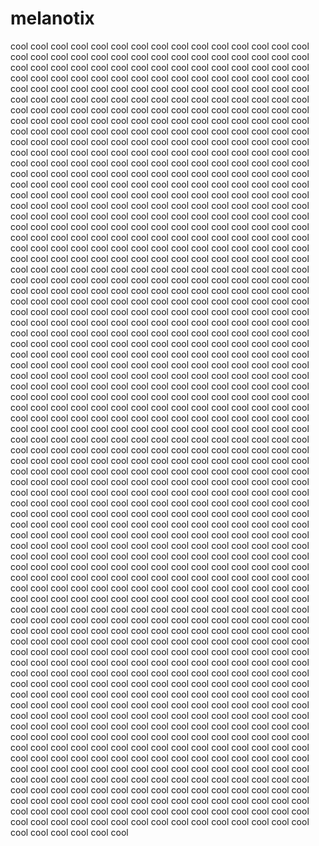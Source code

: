 # melanotix
cool cool cool cool cool cool cool cool cool cool cool cool cool cool cool cool cool cool cool cool cool cool cool cool cool cool cool cool cool cool cool cool cool cool cool cool cool cool cool cool cool cool cool cool cool cool cool cool cool cool cool cool cool cool cool cool cool cool cool cool cool cool cool cool cool cool cool cool cool cool cool cool cool cool cool cool cool cool cool cool cool cool cool cool cool cool cool cool cool cool cool cool cool cool cool cool cool cool cool cool cool cool cool cool cool cool cool cool cool cool cool cool cool cool cool cool cool cool cool cool cool cool cool cool cool cool cool cool cool cool cool cool cool cool cool cool cool cool cool cool cool cool cool cool cool cool cool cool cool cool cool cool cool cool cool cool cool cool cool cool cool cool cool cool cool cool cool cool cool cool cool cool cool cool cool cool cool cool cool cool cool cool cool cool cool cool cool cool cool cool cool cool cool cool cool cool cool cool cool cool cool cool cool cool cool cool cool cool cool cool cool cool cool cool cool cool cool cool cool cool cool cool cool cool cool cool cool cool cool cool cool cool cool cool cool cool cool cool cool cool cool cool cool cool cool cool cool cool cool cool cool cool cool cool cool cool cool cool cool cool cool cool cool cool cool cool cool cool cool cool cool cool cool cool cool cool cool cool cool cool cool cool cool cool cool cool cool cool cool cool cool cool cool cool cool cool cool cool cool cool cool cool cool cool cool cool cool cool cool cool cool cool cool cool cool cool cool cool cool cool cool cool cool cool cool cool cool cool cool cool cool cool cool cool cool cool cool cool cool cool cool cool cool cool cool cool cool cool cool cool cool cool cool cool cool cool cool cool cool cool cool cool cool cool cool cool cool cool cool cool cool cool cool cool cool cool cool cool cool cool cool cool cool cool cool cool cool cool cool cool cool cool cool cool cool cool cool cool cool cool cool cool cool cool cool cool cool cool cool cool cool cool cool cool cool cool cool cool cool cool cool cool cool cool cool cool cool cool cool cool cool cool cool cool cool cool cool cool cool cool cool cool cool cool cool cool cool cool cool cool cool cool cool cool cool cool cool cool cool cool cool cool cool cool cool cool cool cool cool cool cool cool cool cool cool cool cool cool cool cool cool cool cool cool cool cool cool cool cool cool cool cool cool cool cool cool cool cool cool cool cool cool cool cool cool cool cool cool cool cool cool cool cool cool cool cool cool cool cool cool cool cool cool cool cool cool cool cool cool cool cool cool cool cool cool cool cool cool cool cool cool cool cool cool cool cool cool cool cool cool cool cool cool cool cool cool cool cool cool cool cool cool cool cool cool cool cool cool cool cool cool cool cool cool cool cool cool cool cool cool cool cool cool cool cool cool cool cool cool cool cool cool cool cool cool cool cool cool cool cool cool cool cool cool cool cool cool cool cool cool cool cool cool cool cool cool cool cool cool cool cool cool cool cool cool cool cool cool cool cool cool cool cool cool cool cool cool cool cool cool cool cool cool cool cool cool cool cool cool cool cool cool cool cool cool cool cool cool cool cool cool cool cool cool cool cool cool cool cool cool cool cool cool cool cool cool cool cool cool cool cool cool cool cool cool cool cool cool cool cool cool cool cool cool cool cool cool cool cool cool cool cool cool cool cool cool cool cool cool cool cool cool cool cool cool cool cool cool cool cool cool cool cool cool cool cool cool cool cool cool cool cool cool cool cool cool cool cool cool cool cool cool cool cool cool cool cool cool cool cool cool cool cool cool cool cool cool cool cool cool cool cool cool cool cool cool cool cool cool cool cool cool cool cool cool cool cool cool cool cool cool cool cool cool cool cool cool cool cool cool cool cool cool cool cool cool cool cool cool cool cool cool cool cool cool cool cool cool cool cool cool cool cool cool cool cool cool cool cool cool cool cool cool cool cool cool cool cool cool cool cool cool cool cool cool cool cool cool cool cool cool cool cool cool cool cool cool cool cool cool cool cool cool cool cool cool cool cool cool cool cool cool cool cool cool cool cool cool cool cool cool cool cool cool cool cool cool cool cool cool cool cool cool cool cool cool cool cool cool cool cool cool cool cool cool cool cool cool cool cool cool cool cool cool cool cool cool cool cool cool cool cool cool cool cool cool cool cool cool cool cool cool cool cool cool cool cool cool cool cool cool cool cool cool cool cool cool cool cool cool cool cool cool cool cool cool cool cool cool cool cool cool cool cool cool cool cool cool cool cool cool cool cool cool cool cool cool cool cool cool cool cool cool cool cool cool cool cool cool cool cool cool cool cool cool cool cool cool cool cool cool cool cool cool cool cool cool cool cool cool cool cool cool cool cool cool cool cool cool cool cool cool cool cool cool cool cool cool cool cool cool cool cool cool cool cool cool cool cool cool cool cool cool cool cool cool cool cool cool cool cool cool cool cool cool cool cool cool cool cool cool cool cool cool cool cool cool cool cool cool cool cool cool cool cool cool cool cool cool cool cool cool cool cool cool cool cool cool cool cool cool cool cool cool cool cool cool cool cool cool cool cool cool cool cool cool cool cool cool cool cool cool cool cool cool cool cool cool cool cool cool cool cool cool cool cool 

